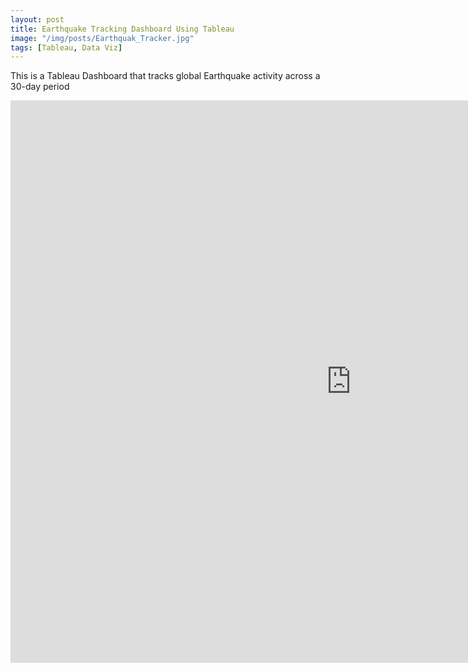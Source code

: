 ```yaml
---
layout: post
title: Earthquake Tracking Dashboard Using Tableau
image: "/img/posts/Earthquak_Tracker.jpg"
tags: [Tableau, Data Viz]
---
```


This is a Tableau Dashboard that tracks global Earthquake activity across a 30-day period

<iframe seamless frameborder="0" src="https://public.tableau.com/shared/747XXG4TP?:embed=yes&:display_count=yes&:showVizHome=no" width = '1090' height = '900'></iframe>

